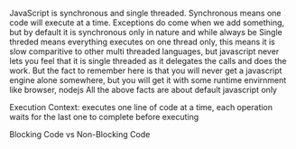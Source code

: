 JavaScript is synchronous and single threaded. 
Synchronous means one code will execute at a time. Exceptions do come when we add something, but by default it is synchronous only in nature and while always be
Single threded means everything executes on one thread only, this means it is slow comparitive to other multi threaded languages, but javascript never lets you feel that it is single threaded as it delegates the calls and does the work. But the fact to remember here is that you will never get a javascript engine alone somewhere, but you will get it with some runtime envirnment like browser, nodejs 
All the above facts are about default javascript only 


Execution Context: executes one line of code at a time, each operation waits for the last one to complete before executing

Blocking Code vs Non-Blocking Code


